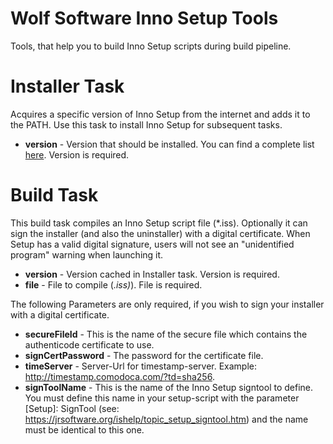 # Wolf Software Inno Setup Tools

Tools, that help you to build Inno Setup scripts during build pipeline.

# Installer Task

Acquires a specific version of Inno Setup from the internet and adds it to the PATH. Use this task to install Inno Setup for subsequent tasks.

* **version** - Version that should be installed. You can find a complete list [here](https://jrsoftware.org/isdlold.php). Version is required.

# Build Task

This build task compiles an Inno Setup script file (*.iss). Optionally it can sign the installer (and also the uninstaller) with a digital certificate. When Setup has a valid digital signature, users will not see an "unidentified program" warning when launching it.

* **version** - Version cached in Installer task. Version is required.
* **file** - File to compile (*.iss)*). File is required.

The following Parameters are only required, if you wish to sign your installer with a digital certificate.

* **secureFileId** - This is the name of the secure file which contains the authenticode certificate to use. 
* **signCertPassword** - The password for the certificate file.
* **timeServer** - Server-Url for timestamp-server. Example: http://timestamp.comodoca.com/?td=sha256. 
* **signToolName** - This is the name of the Inno Setup signtool to define. You must define this name in your setup-script with the parameter [Setup]: SignTool (see: https://jrsoftware.org/ishelp/topic_setup_signtool.htm) and the name must be identical to this one.

